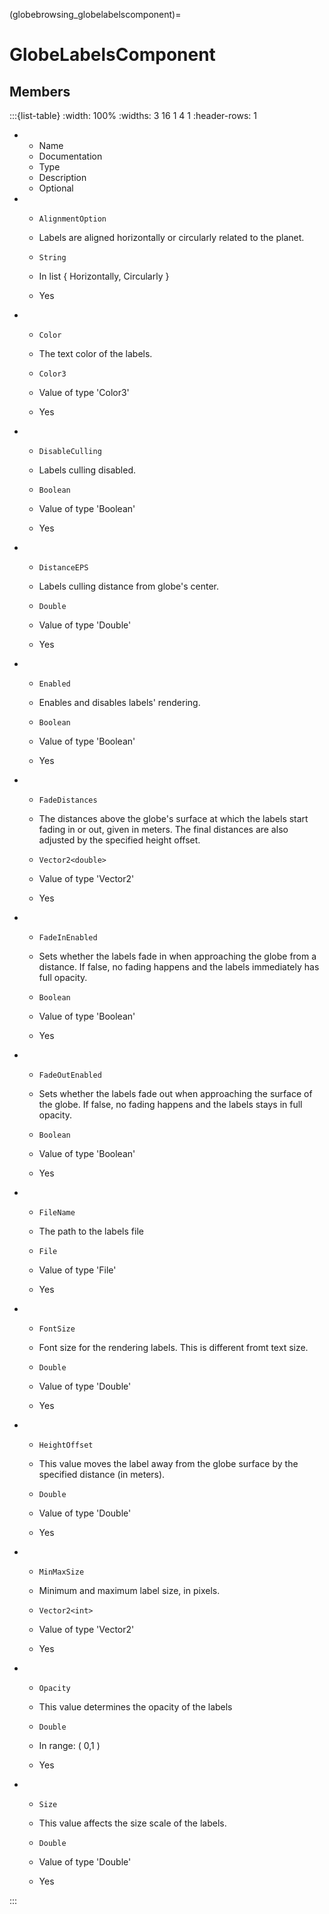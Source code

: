 



(globebrowsing_globelabelscomponent)=
# GlobeLabelsComponent




## Members


:::{list-table}
:width: 100%
:widths: 3 16 1 4 1
:header-rows: 1
*   - Name
    - Documentation
    - Type
    - Description
    - Optional

*   - `AlignmentOption`
    - Labels are aligned horizontally or circularly related to the planet.
    - `String`
    
    - In list { Horizontally, Circularly } 
    
    - Yes
    
*   - `Color`
    - The text color of the labels.
    - `Color3`
    
    - Value of type 'Color3' 
    
    - Yes
    
*   - `DisableCulling`
    - Labels culling disabled.
    - `Boolean`
    
    - Value of type 'Boolean' 
    
    - Yes
    
*   - `DistanceEPS`
    - Labels culling distance from globe's center.
    - `Double`
    
    - Value of type 'Double' 
    
    - Yes
    
*   - `Enabled`
    - Enables and disables labels' rendering.
    - `Boolean`
    
    - Value of type 'Boolean' 
    
    - Yes
    
*   - `FadeDistances`
    - The distances above the globe's surface at which the labels start fading in or out, given in meters. The final distances are also adjusted by the specified height offset.
    - `Vector2<double>`
    
    - Value of type 'Vector2<double>' 
    
    - Yes
    
*   - `FadeInEnabled`
    - Sets whether the labels fade in when approaching the globe from a distance. If false, no fading happens and the labels immediately has full opacity.
    - `Boolean`
    
    - Value of type 'Boolean' 
    
    - Yes
    
*   - `FadeOutEnabled`
    - Sets whether the labels fade out when approaching the surface of the globe. If false, no fading happens and the labels stays in full opacity.
    - `Boolean`
    
    - Value of type 'Boolean' 
    
    - Yes
    
*   - `FileName`
    - The path to the labels file
    - `File`
    
    - Value of type 'File' 
    
    - Yes
    
*   - `FontSize`
    - Font size for the rendering labels. This is different fromt text size.
    - `Double`
    
    - Value of type 'Double' 
    
    - Yes
    
*   - `HeightOffset`
    - This value moves the label away from the globe surface by the specified distance (in meters).
    - `Double`
    
    - Value of type 'Double' 
    
    - Yes
    
*   - `MinMaxSize`
    - Minimum and maximum label size, in pixels.
    - `Vector2<int>`
    
    - Value of type 'Vector2<int>' 
    
    - Yes
    
*   - `Opacity`
    - This value determines the opacity of the labels
    - `Double`
    
    - In range: ( 0,1 ) 
    
    - Yes
    
*   - `Size`
    - This value affects the size scale of the labels.
    - `Double`
    
    - Value of type 'Double' 
    
    - Yes
    
:::


































